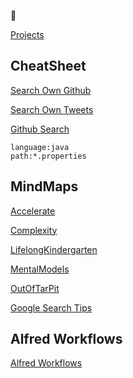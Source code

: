 👋

[Projects](https://github.com/namuan?tab=repositories)

<!---
namuan/namuan is a ✨ special ✨ repository because its `README.md` (this file) appears on your GitHub profile.
You can click the Preview link to take a look at your changes.
--->
## CheatSheet

[Search Own Github](https://github.com/search?q=pandoc%20user%3Anamuan&type=code)

[Search Own Tweets](https://twitter.com/search?q=from%3Adeskriders_twt%20MVVM&src=typed_query&f=top)

[Github Search](https://github.com/search?type=code)
```text
language:java
path:*.properties
```

## MindMaps

<!-- 
Run this command to update this list

for i in docs/*.html; do FNAME=`basename $i ".html"`; echo "[$FNAME](https://namuan.github.io/namuan/${FNAME}.html)"; done
-->

[Accelerate](https://namuan.github.io/namuan/Accelerate.html)

[Complexity](https://namuan.github.io/namuan/Complexity.html)

[LifelongKindergarten](https://namuan.github.io/namuan/LifelongKindergarten.html)

[MentalModels](https://namuan.github.io/namuan/MentalModels.html)

[OutOfTarPit](https://namuan.github.io/namuan/OutOfTarPit.html)

[Google Search Tips](https://namuan.github.io/namuan/Google-Tips.html)

## Alfred Workflows

[Alfred Workflows](alfred-workflows/)
